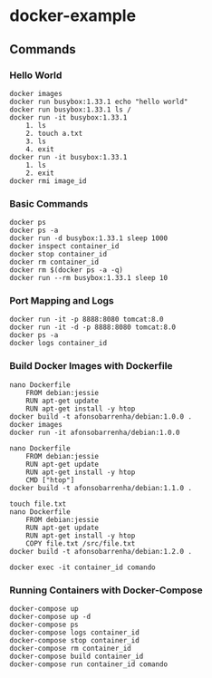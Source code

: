# docker-example

## Commands

### Hello World
    docker images
    docker run busybox:1.33.1 echo "hello world"
    docker run busybox:1.33.1 ls /
    docker run -it busybox:1.33.1
        1. ls
        2. touch a.txt
        3. ls
        4. exit
    docker run -it busybox:1.33.1
        1. ls
        2. exit
    docker rmi image_id

### Basic Commands
    docker ps
    docker ps -a
    docker run -d busybox:1.33.1 sleep 1000
    docker inspect container_id
    docker stop container_id
    docker rm container_id
    docker rm $(docker ps -a -q)
    docker run --rm busybox:1.33.1 sleep 10    

### Port Mapping and Logs
    docker run -it -p 8888:8080 tomcat:8.0
    docker run -it -d -p 8888:8080 tomcat:8.0
    docker ps -a
    docker logs container_id

### Build Docker Images with Dockerfile
    nano Dockerfile
        FROM debian:jessie
        RUN apt-get update 
        RUN apt-get install -y htop
    docker build -t afonsobarrenha/debian:1.0.0 . 
    docker images 
    docker run -it afonsobarrenha/debian:1.0.0

    nano Dockerfile
        FROM debian:jessie
        RUN apt-get update 
        RUN apt-get install -y htop
        CMD ["htop"]
    docker build -t afonsobarrenha/debian:1.1.0 . 

    touch file.txt
    nano Dockerfile
        FROM debian:jessie
        RUN apt-get update 
        RUN apt-get install -y htop
        COPY file.txt /src/file.txt
    docker build -t afonsobarrenha/debian:1.2.0 . 

    docker exec -it container_id comando

### Running Containers with Docker-Compose
    docker-compose up
    docker-compose up -d
    docker-compose ps
    docker-compose logs container_id
    docker-compose stop container_id
    docker-compose rm container_id
    docker-compose build container_id
    docker-compose run container_id comando
